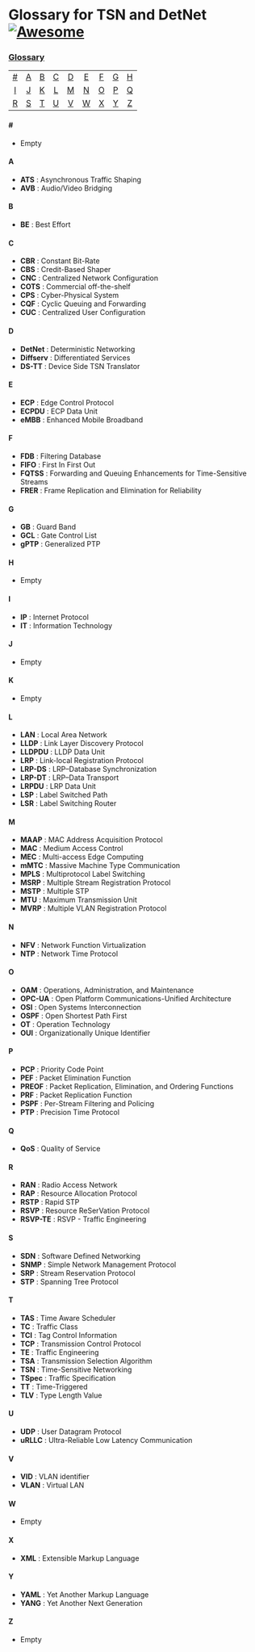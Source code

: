 # Glossary for TSN and DetNet [![Awesome](https://cdn.rawgit.com/sindresorhus/awesome/d7305f38d29fed78fa85652e3a63e154dd8e8829/media/badge.svg)](https://github.com/sindresorhus/awesome)
### [Glossary](#glossary)
|     |     |     |     |     |     |     |     |     |
|:-:  |:-:  |:-:  |:-:  |:-:  |:-:  |:-:  |:-:  |:-:  |
| [#](#) 	| [A](#a) 	| [B](#b) 	| [C](#c) | [D](#d) 	| [E](#e) 	| [F](#f) 	| [G](#g) | [H](#h) 	
| [I](#i) 	| [J](#j) 	| [K](#k) 	| [L](#l) 	| [M](#m) 	| [N](#n) | [O](#o) | [P](#p) | [Q](#q)
| [R](#r) 	| [S](#s) 		| [T](#t) 	| [U](#u) 	| [V](#v) | [W](#w) | [X](#x) | [Y](#y) | [Z](#z)|

#### \#
* Empty

#### A
* **ATS** : Asynchronous Traffic Shaping
* **AVB** : Audio/Video Bridging

#### B
* **BE** : Best Effort

#### C
* **CBR** : Constant Bit-Rate
* **CBS** : Credit-Based Shaper
* **CNC** : Centralized Network Configuration
* **COTS** : Commercial off-the-shelf
* **CPS** : Cyber-Physical System
* **CQF** : Cyclic Queuing and Forwarding
* **CUC** : Centralized User Configuration

#### D
* **DetNet** : Deterministic Networking
* **Diffserv** : Differentiated Services
* **DS-TT** : Device Side TSN Translator

#### E
* **ECP** : Edge Control Protocol
* **ECPDU** : ECP Data Unit
* **eMBB** : Enhanced Mobile Broadband

#### F
* **FDB** : Filtering Database
* **FIFO** : First In First Out
* **FQTSS** : Forwarding and Queuing Enhancements for Time-Sensitive Streams
* **FRER** : Frame Replication and Elimination for Reliability

#### G
* **GB** : Guard Band
* **GCL** : Gate Control List
* **gPTP** : Generalized PTP

#### H
* Empty

#### I
* **IP** : Internet Protocol
* **IT** : Information Technology

#### J
* Empty

#### K
* Empty

#### L
* **LAN** : Local Area Network
* **LLDP** : Link Layer Discovery Protocol
* **LLDPDU** : LLDP Data Unit
* **LRP** : Link-local Registration Protocol
* **LRP-DS** : LRP–Database Synchronization
* **LRP-DT** : LRP–Data Transport
* **LRPDU** : LRP Data Unit
* **LSP** : Label Switched Path
* **LSR** : Label Switching Router

#### M
* **MAAP** : MAC Address Acquisition Protocol
* **MAC** : Medium Access Control
* **MEC** : Multi-access Edge Computing
* **mMTC** : Massive Machine Type Communication
* **MPLS** : Multiprotocol Label Switching
* **MSRP** : Multiple Stream Registration Protocol
* **MSTP** : Multiple STP
* **MTU** : Maximum Transmission Unit
* **MVRP** : Multiple VLAN Registration Protocol

#### N
* **NFV** : Network Function Virtualization
* **NTP** : Network Time Protocol

#### O
* **OAM** : Operations, Administration, and Maintenance
* **OPC-UA** : Open Platform Communications-Unified Architecture
* **OSI** : Open Systems Interconnection
* **OSPF** : Open Shortest Path First
* **OT** : Operation Technology
* **OUI** : Organizationally Unique Identifier

#### P
* **PCP** : Priority Code Point
* **PEF** : Packet Elimination Function
* **PREOF** : Packet Replication, Elimination, and Ordering Functions
* **PRF** : Packet Replication Function
* **PSPF** : Per-Stream Filtering and Policing
* **PTP** : Precision Time Protocol

#### Q
* **QoS** : Quality of Service
  
#### R
* **RAN** : Radio Access Network
* **RAP** : Resource Allocation Protocol
* **RSTP** : Rapid STP
* **RSVP** : Resource ReSerVation Protocol
* **RSVP-TE** : RSVP - Traffic Engineering

#### S 
* **SDN** : Software Defined Networking
* **SNMP** : Simple Network Management Protocol
* **SRP** : Stream Reservation Protocol
* **STP** : Spanning Tree Protocol

#### T
* **TAS** : Time Aware Scheduler
* **TC** : Traffic Class
* **TCI** : Tag Control Information
* **TCP** : Transmission Control Protocol
* **TE** : Traffic Engineering
* **TSA** : Transmission Selection Algorithm
* **TSN** : Time-Sensitive Networking
* **TSpec** : Traffic Specification
* **TT** : Time-Triggered
* **TLV** : Type Length Value

#### U
* **UDP** : User Datagram Protocol
* **uRLLC** : Ultra-Reliable Low Latency Communication

#### V
* **VID** : VLAN identifier
* **VLAN** : Virtual LAN

#### W
* Empty

#### X
* **XML** : Extensible Markup Language
  
#### Y
* **YAML** : Yet Another Markup Language
* **YANG** : Yet Another Next Generation

#### Z
* Empty
